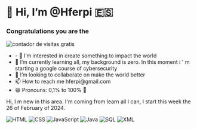 <html>

<body>
  <h1>
   👋 Hi, I’m @Hferpi 🇪🇸   
  </h1>  
  <div>
<h3> Congratulations you are the </h3><a title="contador de visitas gratis"><img src="https://counter6.optistats.ovh/private/contadorvisitasgratis.php?c=eb3p81yz5zf5wdujf1dkae8nyfthhm1r" border="0" title="contador de visitas gratis" alt="contador de visitas gratis"></a>
    </div>
<div>
  <ul>
<li>- 👀 I’m interested in create something to impact the world</li>

<li> 🌱 I’m currently learning all, my background is zero. In this moment i ' m starting a google course of cybersecurity </li>
<li> 💞️ I’m looking to collaborate on make the world better </li>
<li> 📫 How to reach me hferpi@gmail.com </li>
<li> 😄 Pronouns: 0,1% to 100% 🔁 </li>
  </ul>
</div>

Hi, I m new in this area. I'm coming from learn all I can, I start this week the 26 of February of 2024.

 <div>
<img src="https://cdn.jsdelivr.net/gh/devicons/devicon@latest/icons/html5/html5-original.svg" alt="HTML">
<img src="https://cdn.jsdelivr.net/gh/devicons/devicon@latest/icons/css3/css3-original.svg" alt="CSS">
<img src="https://cdn.jsdelivr.net/gh/devicons/devicon@latest/icons/javascript/javascript-plain.svg"
            alt="JavaScript">
<img src="https://cdn.jsdelivr.net/gh/devicons/devicon@latest/icons/java/java-original-wordmark.svg" alt="Java">
<img src="https://cdn.jsdelivr.net/gh/devicons/devicon@latest/icons/mysql/mysql-original-wordmark.svg"
            alt="SQL">
<img src="https://cdn.jsdelivr.net/gh/devicons/devicon@latest/icons/xml/xml-original.svg" alt="XML">
    </div>
</body>
</html>
